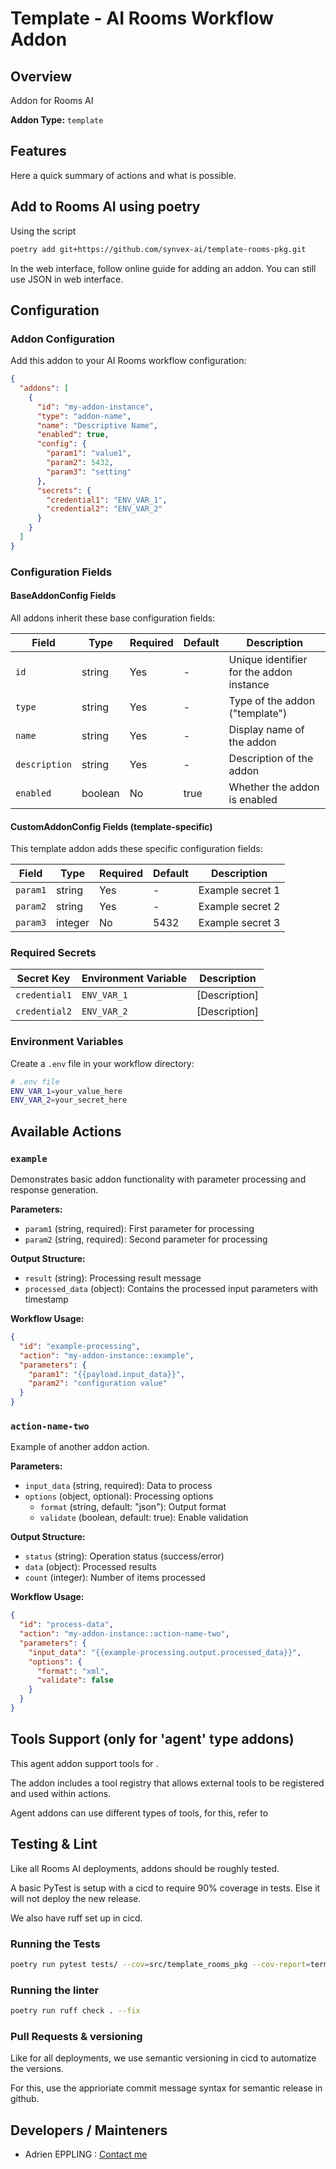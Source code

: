 # Template - AI Rooms Workflow Addon

## Overview

Addon for Rooms AI

**Addon Type:** `template` 

## Features

Here a quick summary of actions and what is possible.

## Add to Rooms AI using poetry

Using the script

```bash
poetry add git+https://github.com/synvex-ai/template-rooms-pkg.git
```

In the web interface, follow online guide for adding an addon. You can still use JSON in web interface.


## Configuration

### Addon Configuration
Add this addon to your AI Rooms workflow configuration:

```json
{
  "addons": [
    {
      "id": "my-addon-instance",
      "type": "addon-name",
      "name": "Descriptive Name",
      "enabled": true,
      "config": {
        "param1": "value1",
        "param2": 5432,
        "param3": "setting"
      },
      "secrets": {
        "credential1": "ENV_VAR_1",
        "credential2": "ENV_VAR_2"
      }
    }
  ]
}
```

### Configuration Fields

#### BaseAddonConfig Fields
All addons inherit these base configuration fields:

| Field | Type | Required | Default | Description |
|-------|------|----------|---------|-------------|
| `id` | string | Yes | - | Unique identifier for the addon instance |
| `type` | string | Yes | - | Type of the addon ("template") |
| `name` | string | Yes | - | Display name of the addon |
| `description` | string | Yes | - | Description of the addon |
| `enabled` | boolean | No | true | Whether the addon is enabled |

#### CustomAddonConfig Fields (template-specific)
This template addon adds these specific configuration fields:

| Field | Type | Required | Default | Description |
|-------|------|----------|---------|-------------|
| `param1` | string | Yes | - | Example secret 1 |
| `param2` | string | Yes | - | Example secret 2 |
| `param3` | integer | No | 5432 | Example secret 3 |

### Required Secrets

| Secret Key | Environment Variable | Description |
|------------|---------------------|-------------|
| `credential1` | `ENV_VAR_1` | [Description] |
| `credential2` | `ENV_VAR_2` | [Description] |

### Environment Variables
Create a `.env` file in your workflow directory:

```bash
# .env file
ENV_VAR_1=your_value_here
ENV_VAR_2=your_secret_here
```

## Available Actions

### `example`
Demonstrates basic addon functionality with parameter processing and response generation.

**Parameters:**
- `param1` (string, required): First parameter for processing
- `param2` (string, required): Second parameter for processing

**Output Structure:**
- `result` (string): Processing result message
- `processed_data` (object): Contains the processed input parameters with timestamp

**Workflow Usage:**
```json
{
  "id": "example-processing",
  "action": "my-addon-instance::example",
  "parameters": {
    "param1": "{{payload.input_data}}",
    "param2": "configuration value"
  }
}
```

### `action-name-two`

Example of another addon action.

**Parameters:**
- `input_data` (string, required): Data to process
- `options` (object, optional): Processing options
  - `format` (string, default: "json"): Output format
  - `validate` (boolean, default: true): Enable validation

**Output Structure:**
- `status` (string): Operation status (success/error)
- `data` (object): Processed results
- `count` (integer): Number of items processed

**Workflow Usage:**
```json
{
  "id": "process-data",
  "action": "my-addon-instance::action-name-two",
  "parameters": {
    "input_data": "{{example-processing.output.processed_data}}",
    "options": {
      "format": "xml",
      "validate": false
    }
  }
}
```

## Tools Support (only for 'agent' type addons)

This agent addon support tools for .

The addon includes a tool registry that allows external tools to be registered and used within actions.

Agent addons can use different types of tools, for this, refer to 


## Testing & Lint

Like all Rooms AI deployments, addons should be roughly tested.

A basic PyTest is setup with a cicd to require 90% coverage in tests. Else it will not deploy the new release.

We also have ruff set up in cicd.

### Running the Tests

```bash
poetry run pytest tests/ --cov=src/template_rooms_pkg --cov-report=term-missing
```

### Running the linter

```bash
poetry run ruff check . --fix
```

### Pull Requests & versioning

Like for all deployments, we use semantic versioning in cicd to automatize the versions.

For this, use the apprioriate commit message syntax for semantic release in github.


## Developers / Mainteners

- Adrien EPPLING :  [Contact me](adrienesofts@gmail.com)
